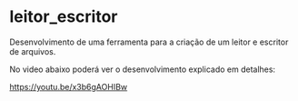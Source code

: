 # leitor_escritor
Desenvolvimento de uma ferramenta para a criação de um leitor e escritor de arquivos.

No video abaixo poderá ver o desenvolvimento explicado em detalhes:

https://youtu.be/x3b6gAOHIBw

